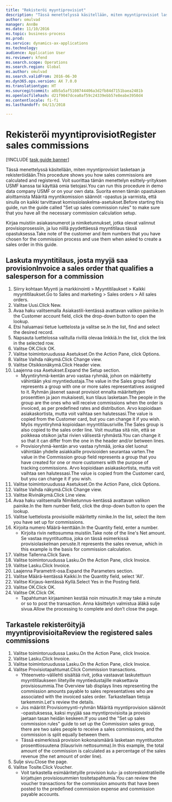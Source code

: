 ```yaml
--- 
title: "Rekisteröi myyntiprovisiot"
description: "Tässä menettelyssä käsitellään, miten myyntiprovisiot lasketaan ja rekisteröidään."
author: omulvad
manager: AnnBe
ms.date: 11/10/2016
ms.topic: business-process
ms.prod: 
ms.service: dynamics-ax-applications
ms.technology: 
audience: Application User
ms.reviewer: kfend
ms.search.scope: Operations
ms.search.region: Global
ms.author: omulvad
ms.search.validFrom: 2016-06-30
ms.dyn365.ops.version: AX 7.0.0
ms.translationtype: HT
ms.sourcegitcommit: a8b5a5af5108744406a3d2fb84d7151baea2481b
ms.openlocfilehash: d21f9047dcea0af59c24339ebb57e8eabe3950d4
ms.contentlocale: fi-fi
ms.lasthandoff: 04/13/2018

---
```

# <a name="register-sales-commissions"></a><span data-ttu-id="22404-103">Rekisteröi myyntiprovisiot</span><span class="sxs-lookup"><span data-stu-id="22404-103">Register sales commissions</span></span>

[!INCLUDE [task guide banner](../../includes/task-guide-banner.md)]

<span data-ttu-id="22404-104">Tässä menettelyssä käsitellään, miten myyntiprovisiot lasketaan ja rekisteröidään.</span><span class="sxs-lookup"><span data-stu-id="22404-104">This procedure shows you how sales commissions are calculated and registered.</span></span> <span data-ttu-id="22404-105">Voit suorittaa tämän menettelyn esittely-yrityksen USMF kanssa tai käyttää omia tietojasi.</span><span class="sxs-lookup"><span data-stu-id="22404-105">You can run this procedure in demo data company USMF or on your own data.</span></span> <span data-ttu-id="22404-106">Suorita ennen tämän opastuksen aloittamista Määritä myyntikomission säännöt -opastus ja varmista, että sinulla on kaikki tarvittavat komissiolaskelma-asetukset.</span><span class="sxs-lookup"><span data-stu-id="22404-106">Before starting this guide, run the guide called "Set up sales commission rules" to make sure that you have all the necessary commission calculation setup.</span></span>

<span data-ttu-id="22404-107">Kirjaa muistiin asiakasnumerot ja nimiketunnukset, jotka olevat valinnut provisioprosessiin, ja luo niillä pyydettäessä myyntitilaus tässä opastuksessa.</span><span class="sxs-lookup"><span data-stu-id="22404-107">Take note of the customer and item numbers that you have chosen for the commission process and use them when asked to create a sales order in this guide.</span></span>


## <a name="invoice-a-sales-order-that-qualifies-a-salesperson-for-a-commission"></a><span data-ttu-id="22404-108">Laskuta myyntitilaus, josta myyjä saa provision</span><span class="sxs-lookup"><span data-stu-id="22404-108">Invoice a sales order that qualifies a salesperson for a commission</span></span>
1. <span data-ttu-id="22404-109">Siirry kohtaan Myynti ja markkinointi > Myyntitilaukset > Kaikki myyntitilaukset.</span><span class="sxs-lookup"><span data-stu-id="22404-109">Go to Sales and marketing > Sales orders > All sales orders.</span></span>
2. <span data-ttu-id="22404-110">Valitse Uusi.</span><span class="sxs-lookup"><span data-stu-id="22404-110">Click New.</span></span>
3. <span data-ttu-id="22404-111">Avaa haku valitsemalla Asiakastili-kentässä avattavan valikon painike.</span><span class="sxs-lookup"><span data-stu-id="22404-111">In the Customer account field, click the drop-down button to open the lookup.</span></span>
4. <span data-ttu-id="22404-112">Etsi haluamasi tietue luettelosta ja valitse se.</span><span class="sxs-lookup"><span data-stu-id="22404-112">In the list, find and select the desired record.</span></span>
5. <span data-ttu-id="22404-113">Napsauta luettelossa valitulla rivillä olevaa linkkiä.</span><span class="sxs-lookup"><span data-stu-id="22404-113">In the list, click the link in the selected row.</span></span>
6. <span data-ttu-id="22404-114">Valitse OK.</span><span class="sxs-lookup"><span data-stu-id="22404-114">Click OK.</span></span>
7. <span data-ttu-id="22404-115">Valitse toimintoruudussa Asetukset.</span><span class="sxs-lookup"><span data-stu-id="22404-115">On the Action Pane, click Options.</span></span>
8. <span data-ttu-id="22404-116">Valitse Vaihda näkymä.</span><span class="sxs-lookup"><span data-stu-id="22404-116">Click Change view.</span></span>
9. <span data-ttu-id="22404-117">Valitse Otsikkonäkymä.</span><span class="sxs-lookup"><span data-stu-id="22404-117">Click Header view.</span></span>
10. <span data-ttu-id="22404-118">Laajenna osa Asetukset.</span><span class="sxs-lookup"><span data-stu-id="22404-118">Expand the Setup section.</span></span>
    * <span data-ttu-id="22404-119">Myyntiryhmä-kentän arvo vastaa ryhmää, johon on määritetty vähintään yksi myyntiedustaja.</span><span class="sxs-lookup"><span data-stu-id="22404-119">The value in the Sales group field represents a group with one or more sales representatives assigned to it.</span></span> <span data-ttu-id="22404-120">Ryhmän jäsenet saavat provisiot ennalta määritettyjen prosenttien ja jaon mukaisesti, kun tilaus lasketaan.</span><span class="sxs-lookup"><span data-stu-id="22404-120">The people in the group are the ones who will receive commissions when the order is invoiced, as per predefined rates and distribution.</span></span>   <span data-ttu-id="22404-121">Arvo kopioidaan asiakaskortista, mutta voit vaihtaa sen halutessasi.</span><span class="sxs-lookup"><span data-stu-id="22404-121">The value is copied from the Customer card, but you can change it if you wish.</span></span>  <span data-ttu-id="22404-122">Myös myyntiryhmä kopioidaan myyntitilausriville.</span><span class="sxs-lookup"><span data-stu-id="22404-122">The Sales group is also copied to the sales order line.</span></span> <span data-ttu-id="22404-123">Voit muuttaa sitä niin, että se poikkeaa otsikon ja/tai rivien välisestä ryhmästä.</span><span class="sxs-lookup"><span data-stu-id="22404-123">You can change it so that it can differ from the one in the header and/or between lines.</span></span>  
    * <span data-ttu-id="22404-124">Provisioryhmä-kentän arvo vastaa ryhmää, jonka olet luonut vähintään yhdelle asiakkaille provisioiden seurantaa varten.</span><span class="sxs-lookup"><span data-stu-id="22404-124">The value in the Commission group field represents a group that you have created for one or more customers with the purpose of tracking commissions.</span></span>   <span data-ttu-id="22404-125">Arvo kopioidaan asiakaskortista, mutta voit vaihtaa sen halutessasi.</span><span class="sxs-lookup"><span data-stu-id="22404-125">The value is copied from the Customer card, but you can change it if you wish.</span></span>   
11. <span data-ttu-id="22404-126">Valitse toimintoruudussa Asetukset.</span><span class="sxs-lookup"><span data-stu-id="22404-126">On the Action Pane, click Options.</span></span>
12. <span data-ttu-id="22404-127">Valitse Vaihda näkymä.</span><span class="sxs-lookup"><span data-stu-id="22404-127">Click Change view.</span></span>
13. <span data-ttu-id="22404-128">Valitse Rivinäkymä.</span><span class="sxs-lookup"><span data-stu-id="22404-128">Click Line view.</span></span>
14. <span data-ttu-id="22404-129">Avaa haku valitsemalla Nimiketunnus-kentässä avattavan valikon painike.</span><span class="sxs-lookup"><span data-stu-id="22404-129">In the Item number field, click the drop-down button to open the lookup.</span></span>
15. <span data-ttu-id="22404-130">Valitse luettelosta provisioille määritetty nimike.</span><span class="sxs-lookup"><span data-stu-id="22404-130">In the list, select the item you have set up for commissions.</span></span> 
16. <span data-ttu-id="22404-131">Kirjoita numero Määrä-kenttään.</span><span class="sxs-lookup"><span data-stu-id="22404-131">In the Quantity field, enter a number.</span></span>
    * <span data-ttu-id="22404-132">Kirjoita rivin nettosumma muistiin.</span><span class="sxs-lookup"><span data-stu-id="22404-132">Take note of the line's Net amount.</span></span> <span data-ttu-id="22404-133">Se vastaa myyntituottoa, joka on tässä esimerkissä provisiolaskelman peruste.</span><span class="sxs-lookup"><span data-stu-id="22404-133">It represents the sales revenue, which in this example is the basis for commission calculation.</span></span>  
17. <span data-ttu-id="22404-134">Valitse Tallenna.</span><span class="sxs-lookup"><span data-stu-id="22404-134">Click Save.</span></span>
18. <span data-ttu-id="22404-135">Valitse toimintoruudussa Lasku.</span><span class="sxs-lookup"><span data-stu-id="22404-135">On the Action Pane, click Invoice.</span></span>
19. <span data-ttu-id="22404-136">Valitse Lasku.</span><span class="sxs-lookup"><span data-stu-id="22404-136">Click Invoice.</span></span>
20. <span data-ttu-id="22404-137">Laajenna Parametrit-osa.</span><span class="sxs-lookup"><span data-stu-id="22404-137">Expand the Parameters section.</span></span>
21. <span data-ttu-id="22404-138">Valitse Määrä-kentässä Kaikki.</span><span class="sxs-lookup"><span data-stu-id="22404-138">In the Quantity field, select 'All'.</span></span>
22. <span data-ttu-id="22404-139">Valitse Kirjaus-kentässä Kyllä.</span><span class="sxs-lookup"><span data-stu-id="22404-139">Select Yes in the Posting field.</span></span>
23. <span data-ttu-id="22404-140">Valitse OK.</span><span class="sxs-lookup"><span data-stu-id="22404-140">Click OK.</span></span>
24. <span data-ttu-id="22404-141">Valitse OK.</span><span class="sxs-lookup"><span data-stu-id="22404-141">Click OK.</span></span>
    * <span data-ttu-id="22404-142">Tapahtuman kirjaaminen kestää noin minuutin.</span><span class="sxs-lookup"><span data-stu-id="22404-142">It may take a minute or so to post the transaction.</span></span> <span data-ttu-id="22404-143">Anna käsittelyn valmistua äläkä sulje sivua.</span><span class="sxs-lookup"><span data-stu-id="22404-143">Allow the processing to complete and don’t close the page.</span></span>  

## <a name="review-the-registered-sales-commissions"></a><span data-ttu-id="22404-144">Tarkastele rekisteröityjä myyntiprovisioita</span><span class="sxs-lookup"><span data-stu-id="22404-144">Review the registered sales commissions</span></span>
1. <span data-ttu-id="22404-145">Valitse toimintoruudussa Lasku.</span><span class="sxs-lookup"><span data-stu-id="22404-145">On the Action Pane, click Invoice.</span></span>
2. <span data-ttu-id="22404-146">Valitse Lasku.</span><span class="sxs-lookup"><span data-stu-id="22404-146">Click Invoice.</span></span>
3. <span data-ttu-id="22404-147">Valitse toimintoruudussa Lasku.</span><span class="sxs-lookup"><span data-stu-id="22404-147">On the Action Pane, click Invoice.</span></span>
4. <span data-ttu-id="22404-148">Valitse Provisiotapahtumat.</span><span class="sxs-lookup"><span data-stu-id="22404-148">Click Commission transactions.</span></span>
    * <span data-ttu-id="22404-149">Yhteenveto-välilehti sisältää rivit, jotka vastaavat laskutettuun myyntitilaukseen liitetyille myyntiedustajille maksettavia provisiosummia.</span><span class="sxs-lookup"><span data-stu-id="22404-149">The Overview tab displays lines representing the commission amounts payable to sales representatives who are associated with the invoiced sales order.</span></span> <span data-ttu-id="22404-150">Tarkastellaan tietoja tarkemmin.</span><span class="sxs-lookup"><span data-stu-id="22404-150">Let's review the details.</span></span>     
    * <span data-ttu-id="22404-151">Jos määritit Provisiomyynti-ryhmän Määritä myyntiprovision säännöt -opastuksessa, kaksi myyjää saa myyntiprovisioita ja provisio jaetaan tasan heidän keskeen.</span><span class="sxs-lookup"><span data-stu-id="22404-151">If you used the "Set up sales commission rules" guide to set up the Commission sales group, there are two sales people to receive a sales commissions, and the commission is split equally between them.</span></span>  
    * <span data-ttu-id="22404-152">Tässä esimerkissä provision kokonaismäärä lasketaan myyntituoton prosenttiosuutena (tilausrivin nettosumma).</span><span class="sxs-lookup"><span data-stu-id="22404-152">In this example, the total amount of the commission is calculated as a percentage of the sales revenue (the net amount of order line).</span></span>   
5. <span data-ttu-id="22404-153">Sulje sivu.</span><span class="sxs-lookup"><span data-stu-id="22404-153">Close the page.</span></span>
6. <span data-ttu-id="22404-154">Valitse Tosite.</span><span class="sxs-lookup"><span data-stu-id="22404-154">Click Voucher.</span></span>
    * <span data-ttu-id="22404-155">Voit tarkastella esimääritetyille provision kulu- ja ostoreskontratileille kirjattujen provisiosummien tositetapahtumia.</span><span class="sxs-lookup"><span data-stu-id="22404-155">You can review the voucher transactions for the commission amounts that have been posted to the predefined commission expense and commission payable accounts.</span></span>  


